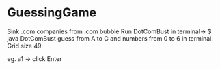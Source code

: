 # GuessingGame
Sink .com companies from .com bubble
Run DotComBust in terminal->  $ java DotComBust
guess from A to G and numbers from 0 to 6 in terminal. 
Grid size 49

eg. a1  -> click Enter


